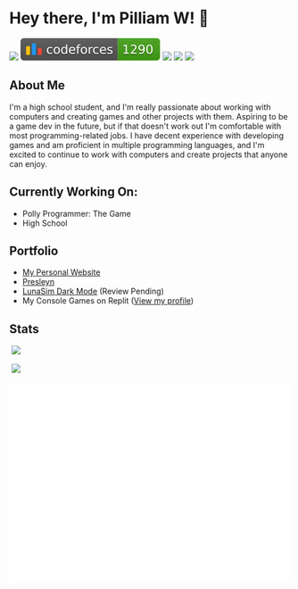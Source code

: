 # Hey there, I'm Pilliam W! :wave:
![](https://img.shields.io/badge/he/him-0099FF)
![](https://raw.githubusercontent.com/smartynotchy/cf-stats/main/output/rating.svg)
![](https://img.shields.io/badge/USACO_Division-Silver-C0C0C0)
![](https://img.shields.io/github/followers/smartynotchy?color=blue&logo=github)
![](https://komarev.com/ghpvc/?username=smartynotchy)

## About Me
I'm a high school student, and I'm really passionate about working with computers and creating games and other projects with them. Aspiring to be a game dev in the future, but if that doesn't work out I'm comfortable with most programming-related jobs. I have decent experience with developing games and am proficient in multiple programming languages, and I'm excited to continue to work with computers and create projects that anyone can enjoy.

## Currently Working On:
- Polly Programmer: The Game
- High School

## Portfolio
- [My Personal Website](https://smartynotchy.github.io)
- [Presleyn](https://github.com/SmartyNotchy/Presleyn/releases/)
- [LunaSim Dark Mode](https://github.com/oboy-1/LunaSim/pull/9) (Review Pending)
- My Console Games on Replit ([View my profile](https://replit.com/@SmartyNotchy))

## Stats
   ![](https://github-readme-stats.vercel.app/api?username=smartynotchy&layout=compact&theme=dark&rank_icon=github&ring_color=33cc33)

   ![](https://github-readme-stats.vercel.app/api/top-langs/?username=smartynotchy&layout=compact&theme=dark)

![](https://raw.githubusercontent.com/smartynotchy/cf-stats/main/output/light_card.svg#gh-dark-mode-only)
